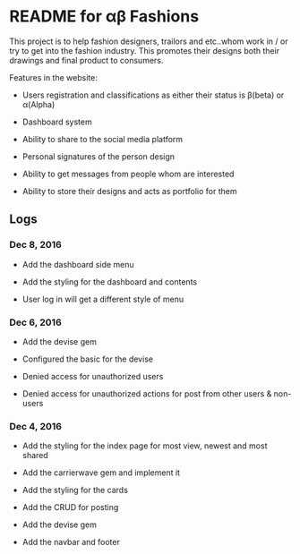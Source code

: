 # README for αβ Fashions

This project is to help fashion designers, trailors and etc..whom work in / or try to get into the fashion industry. This promotes their designs both their drawings and final product to consumers.

Features in the website:

* Users registration and classifications as either their status is β(beta) or α(Alpha)

* Dashboard system

* Ability to share to the social media platform

* Personal signatures of the person design

* Ability to get messages from people whom are interested

* Ability to store their designs and acts as portfolio for them

## Logs

### Dec 8, 2016

* Add the dashboard side menu

* Add the styling for the dashboard and contents

* User log in will get a different style of menu

### Dec 6, 2016

* Add the devise gem

* Configured the basic for the devise

* Denied access for unauthorized users

* Denied access for unauthorized actions for post from other users & non-users

### Dec 4, 2016

* Add the styling for the index page for most view, newest and most shared

* Add the carrierwave gem and implement it

* Add the styling for the cards

* Add the CRUD for posting

* Add the devise gem

* Add the navbar and footer
